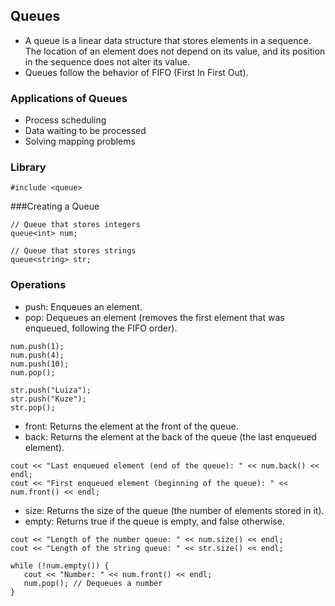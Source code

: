 ## Queues
- A queue is a linear data structure that stores elements in a sequence. The location of an element does not depend on its value, and its position in the sequence does not alter its value.
- Queues follow the behavior of FIFO (First In First Out).

### Applications of Queues
- Process scheduling
- Data waiting to be processed
- Solving mapping problems

### Library
```
#include <queue>
```

###Creating a Queue
```
// Queue that stores integers
queue<int> num;

// Queue that stores strings
queue<string> str;
```

### Operations
- push: Enqueues an element.
- pop: Dequeues an element (removes the first element that was enqueued, following the FIFO order).
```
num.push(1);
num.push(4);
num.push(10);
num.pop();

str.push("Luiza");
str.push("Kuze");
str.pop();
```

- front: Returns the element at the front of the queue.
- back: Returns the element at the back of the queue (the last enqueued element).
```
cout << "Last enqueued element (end of the queue): " << num.back() << endl;
cout << "First enqueued element (beginning of the queue): " << num.front() << endl;
```

- size: Returns the size of the queue (the number of elements stored in it).
- empty: Returns true if the queue is empty, and false otherwise.
```
cout << "Length of the number queue: " << num.size() << endl;
cout << "Length of the string queue: " << str.size() << endl;

while (!num.empty()) {
   cout << "Number: " << num.front() << endl;
   num.pop(); // Dequeues a number
}
```
